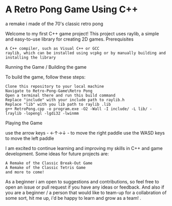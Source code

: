 # A Retro Pong Game Using C++
a remake i made of the 70's classic retro pong

Welcome to my first C++ game project! This project uses raylib, a simple and easy-to-use library for creating 2D games.
Prerequisites

    A C++ compiler, such as Visual C++ or GCC 
    raylib, which can be installed using vcpkg or by manually building and installing the library

Running the Game / Building the game

To build the game, follow these steps:

    Clone this repository to your local machine
    Navigate to Retro-Pong-Game\Retro Pong 
    Open a terminal there and run this build command
    Replace "include" with your include path to raylib.h 
    Replace "lib" with you lib path to raylib .lib
    g++ RetroPong.cpp -o program.exe -O2 -Wall -I include/ -L lib/ -lraylib -lopengl -lgdi32 -lwinmm


Playing the Game

use the arrow keys - ←↑→↓ - to move the right paddle 
use the WASD keys to move the left paddle 

I am excited to continue learning and improving my skills in C++ and game development. Some ideas for future projects are:

    A Remake of the Classic Break-Out Game
    A Remake of the Classic Tetris Game
    and more to come!
    
As a beginner i am open to suggestions and contributions, so feel free to open an issue or pull request if you have any ideas or feedback.
And also if you are a beginner / a person that would like to team-up for a collabration of some sort, hit me up, i'd be happy to learn and grow as a team! .
